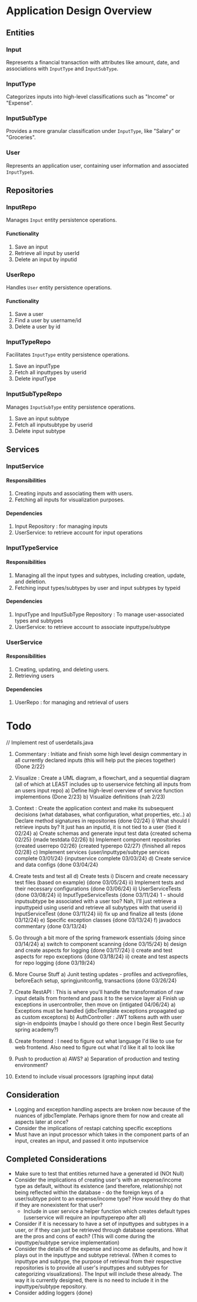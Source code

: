 # Application Design Overview

## Entities

### Input
Represents a financial transaction with attributes like amount, date, and associations with `InputType` and `InputSubType`.

### InputType
Categorizes inputs into high-level classifications such as "Income" or "Expense".

### InputSubType
Provides a more granular classification under `InputType`, like "Salary" or "Groceries".

### User
Represents an application user, containing user information and associated `InputType`s.

## Repositories

### InputRepo
Manages `Input` entity persistence operations.
#### Functionality
1) Save an input
2) Retrieve all input by userId
3) Delete an input by inputid

### UserRepo
Handles `User` entity persistence operations.
#### Functionality
1) Save a user 
2) Find a user by username/id
3) Delete a user by id  

### InputTypeRepo
Facilitates `InputType` entity persistence operations.
1) Save an inputType
2) Fetch all inputtypes by userid
3) Delete inputType

### InputSubTypeRepo
Manages `InputSubType` entity persistence operations.
1) Save an input subtype
2) Fetch all inputsubtype by userid
3) Delete input subtype

## Services

### InputService
#### Responsibilities
1) Creating inputs and associating them with users.
2) Fetching all inputs for visualization purposes.
#### Dependencies
1) Input Repository : for managing inputs
2) UserService: to retrieve account for input operations

### InputTypeService
#### Responsibilities
1) Managing all the input types and subtypes, including creation, update, and deletion.
2) Fetching input types/subtypes by user and input subtypes by typeid
#### Dependencies
1) InputType and InputSubType Repository : To manage user-associated types and subtypes
2) UserService: to retrieve account to associate inputtype/subtype


### UserService
#### Responsibilities
1) Creating, updating, and deleting users.
2) Retrieving users
#### Dependencies
1) UserRepo : for managing and retrieval of users










# Todo
// Implement rest of userdetails.java 
1) Commentary : Initiate and finish some high level design commentary in all currently declared inputs (this will help put the pieces together) {Done 2/22}
2) Visualize : Create a UML diagram, a flowchart, and a sequential diagram (all of which at LEAST includes up to userservice fetching all inputs from an users input repo)
  a) Define high-level overview of service function implementions {Done 2/23}
  b) Visualize definitions (nah 2/23)
2) Context : Create the application context and make its subsequent decisions (what databases, what configuration, what properties, etc..)
  a) Declare method signatures in repositories {done 02/24}
      i) What should I retrieve inputs by? It just has an inputId, it is not tied to a user {tied it 02/24}
  a) Create schemas and generate input test data {created schema 02/25} {made testdata 02/26}
  b) Implement component repositories {created userrepo 02/26} {created typerepo 02/27} {finished all repos 02/28}
  c) Implement services {user/inputtype/subtype services complete 03/01/24}  {inputservice complete 03/03/24}
  d) Create service and data configs {done 03/04/24}
3) Create tests and test all
  d) Create tests
    i) Discern and create necessary test files (based on example) {done 03/05/24}
    ii) Implement tests and their necessary configurations {done 03/06/24}
    ii) UserServiceTests {done 03/08/24} 
    ii) InputTypeServiceTests {done 03/11/24}
      1 - should inputsubtype be associated with a user too?
      Nah, I'll just retrieve a inputtypeid using userid and retrieve all subytypes with that userid
    ii) InputServiceTest {done 03/11/24}
    iii) fix up and finalize all tests {done 03/12/24}
  e) Specific exception classes {done 03/13/24}
  f) javadocs commentary {done 03/13/24}
3) Go through a bit more of the spring framework essentials {doing since 03/14/24}
  a) switch to component scanning {done 03/15/24}
  b) design and create aspects for logging {done 03/17/24}
    i) create and test aspects for repo exceptions {done 03/18/24}
    ii) create and test aspects for repo logging {done 03/19/24}
4) More Course Stuff
  a) Junit testing updates - profiles and activeprofiles, beforeEach setup, springjunitconfig, transactions {done 03/26/24}
4) Create RestAPI : This is where you'll handle the transformation of raw input details from frontend and pass it to the service layer
  a) Finish up exceptions in usercontroller, then move on {intigated 04/06/24}
  a) Exceptions must be handled (jdbcTemplate exceptions propagated up as custom exceptons)
  b) AuthController : JWT tolkens auth with user sign-in endpoints (maybe I should go there once I begin Rest Security spring academy?)
  
5) Create frontend : I need to figure out what language I'd like to use for web frontend. Also need to figure out what I'd like it all to look like
6) Push to production
  a) AWS?
  a) Separation of production and testing environment?
7) Extend to include visual processors (graphing input data)




## Consideration
* Logging and exception handling aspects are broken now because of the nuances of jdbcTemplate. Perhaps ignore them for now and create all aspects later at once?
* Consider the implications of restapi catching specific exceptions
* Must have an input processor which takes in the component parts of an input, creates an input, and passed it onto inputservice

## Completed Considerations
* Make sure to test that entities returned have a generated id (NOt Null)
* Consider the implications of creating user's with an expense/income type as default, without its existence (and therefore, relationship) not being reflected within the database - do the foreign keys of a user/subtype point to an expense/income type? How would they do that if they are nonexistent for that user?
   + Include in user service a helper function which creates default types (userservice will require an inputtyperepo after all)
* Consider if it is necessary to have a set of inputtypes and subtypes in a user, or if they can just be retrieved through database operations. What are the pros and cons of each? (This will come during the inputtype/subtype service implementation)
* Consider the details of the expense and income as defaults, and how it plays out in the inputtype and subtype retrieval. (When it comes to inputtype and subtype, the purpose of retrieval from their respective repositories is to provide all user's inputtypes and subtypes for categorizing visualizations). The Input will include these already. The way it is currently designed, there is no need to include it in the inputtype/subtype repository.
* Consider adding loggers {done}